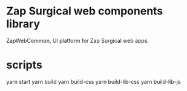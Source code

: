 # Zap Surgical web components library
ZapWebCommon, UI platform for Zap Surgical web apps.

# scripts
yarn start
yarn build
yarn build-css
yarn build-lib-css
yarn build-lib-js